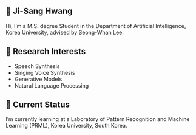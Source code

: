 ## 👋 Ji-Sang Hwang
Hi, I’m a M.S. degree Student in the Department of Artificial Intelligence, Korea University, advised by Seong-Whan Lee.

## 👀 Research Interests
- Speech Synthesis
- Singing Voice Synthesis
- Generative Models
- Natural Language Processing

## 🌱 Current Status
 I’m currently learning at a Laboratory of Pattern Recognition and Machine Learning (PRML), Korea University, South Korea.
